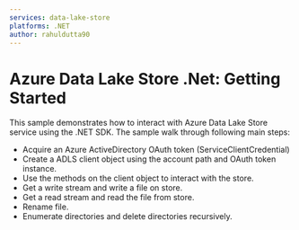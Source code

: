 ```yaml
---
services: data-lake-store
platforms: .NET
author: rahuldutta90
---
```


# Azure Data Lake Store .Net: Getting Started

This sample demonstrates how to interact with Azure Data Lake Store service using the .NET SDK. The sample walk through following main steps:
- Acquire an Azure ActiveDirectory OAuth token (ServiceClientCredential)
- Create a ADLS client object using the account path and OAuth token instance.
- Use the methods on the client object to interact with the store.
- Get a write stream and write a file on store.
- Get a read stream and read the file from store.
- Rename file.
- Enumerate directories and delete directories recursively.